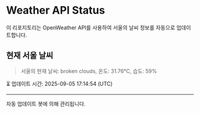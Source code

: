 
# Weather API Status

이 리포지토리는 OpenWeather API를 사용하여 서울의 날씨 정보를 자동으로 업데이트합니다.

## 현재 서울 날씨
> 서울의 현재 날씨: broken clouds, 온도: 31.76°C, 습도: 59%

⏳ 업데이트 시간: 2025-09-05 17:14:54 (UTC)

---
자동 업데이트 봇에 의해 관리됩니다.
